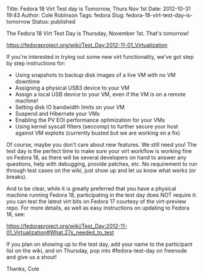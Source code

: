 Title: Fedora 18 Virt Test day is Tomorrow, Thurs Nov 1st
Date: 2012-10-31 19:43
Author: Cole Robinson
Tags: fedora
Slug: fedora-18-virt-test-day-is-tomorrow
Status: published

The Fedora 18 Virt Test Day is Thursday, November 1st. That's tomorrow!

<https://fedoraproject.org/wiki/Test_Day:2012-11-01_Virtualization>

If you're interested in trying out some new virt functionality, we've got
step by step instructions for:

* Using snapshots to backup disk images of a live VM with no VM downtime
* Assigning a physical USB3 device to your VM
* Assign a local USB device to your VM, even if the VM is on a remote machine!
* Setting disk IO bandwidth limits on your VM
* Suspend and Hibernate your VMs
* Enabling the PV EOI performance optimization for your VMs
* Using kernel syscall filters (seccomp) to further secure your host
  against VM exploits (currently busted but we are working on a fix)

Of course, maybe you don't care about new features. We still need you! The
test day is the perfect time to make sure your virt workflow is working fine
on Fedora 18, as there will be several developers on hand to answer any
questions, help with debugging, provide patches, etc. No requirement to run
through test cases on the wiki, just show up and let us know what works (or
breaks).

And to be clear, while it is greatly preferred that you have a physical
machine running Fedora 18, participating in the test day does NOT require
it: you can test the latest virt bits on Fedora 17 courtesy of the
virt-preview repo. For more details, as well as easy instructions on updating
to Fedora 18, see:

<https://fedoraproject.org/wiki/Test_Day:2012-11-01_Virtualization#What.27s_needed_to_test>

If you plan on showing up to the test day, add your name to the participant
list on the wiki, and on Thursday, pop into \#fedora-test-day on freenode
and give us a shout!

Thanks,
Cole

